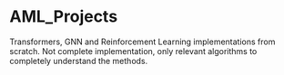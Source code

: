 # AML_Projects

Transformers, GNN and Reinforcement Learning implementations from scratch. Not complete implementation, only relevant algorithms to completely understand the methods.
